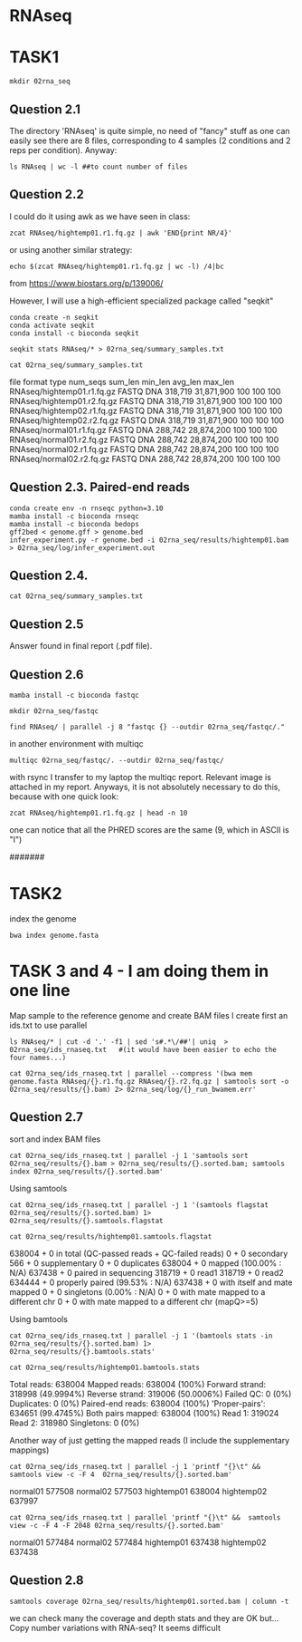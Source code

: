 # RNAseq
# TASK1
```
mkdir 02rna_seq
```

## Question 2.1 
The directory 'RNAseq' is quite simple, no need of "fancy" stuff as one can easily see there are 8 files, corresponding to 4 samples (2 conditions and 2 reps per condition). Anyway:
```
ls RNAseq | wc -l ##to count number of files
```
## Question 2.2
I could do it using awk as we have seen in class: 
```
zcat RNAseq/hightemp01.r1.fq.gz | awk 'END{print NR/4}'
```

or using another similar strategy:
```
echo $(zcat RNAseq/hightemp01.r1.fq.gz | wc -l) /4|bc      
```
from https://www.biostars.org/p/139006/

However, I will use a high-efficient specialized package called "seqkit"

```
conda create -n seqkit
conda activate seqkit
conda install -c bioconda seqkit
```
```
seqkit stats RNAseq/* > 02rna_seq/summary_samples.txt

cat 02rna_seq/summary_samples.txt 
```

file                        format  type  num_seqs     sum_len  min_len  avg_len  max_len
RNAseq/hightemp01.r1.fq.gz  FASTQ   DNA    318,719  31,871,900      100      100      100
RNAseq/hightemp01.r2.fq.gz  FASTQ   DNA    318,719  31,871,900      100      100      100
RNAseq/hightemp02.r1.fq.gz  FASTQ   DNA    318,719  31,871,900      100      100      100
RNAseq/hightemp02.r2.fq.gz  FASTQ   DNA    318,719  31,871,900      100      100      100
RNAseq/normal01.r1.fq.gz    FASTQ   DNA    288,742  28,874,200      100      100      100
RNAseq/normal01.r2.fq.gz    FASTQ   DNA    288,742  28,874,200      100      100      100
RNAseq/normal02.r1.fq.gz    FASTQ   DNA    288,742  28,874,200      100      100      100
RNAseq/normal02.r2.fq.gz    FASTQ   DNA    288,742  28,874,200      100      100      100

## Question 2.3. Paired-end reads

```
conda create env -n rnseqc python=3.10
mamba install -c bioconda rnseqc
mamba install -c bioconda bedops
gff2bed < genome.gff > genome.bed
infer_experiment.py -r genome.bed -i 02rna_seq/results/hightemp01.bam > 02rna_seq/log/infer_experiment.out
```


## Question 2.4. 
```
cat 02rna_seq/summary_samples.txt
```

## Question 2.5
Answer found in final report (.pdf file).

## Question 2.6
```
mamba install -c bioconda fastqc

mkdir 02rna_seq/fastqc

find RNAseq/ | parallel -j 8 "fastqc {} --outdir 02rna_seq/fastqc/."
```

in another environment with multiqc
```
multiqc 02rna_seq/fastqc/. --outdir 02rna_seq/fastqc/
```
with rsync I transfer to my laptop the multiqc report. Relevant image is attached in my report. 
Anyways, it is not absolutely necessary to do this, because with one quick look:

```
zcat RNAseq/hightemp01.r1.fq.gz | head -n 10
```
one can notice that all the PHRED scores are the same (9, which in ASCII is "I")

#######

# TASK2

index the genome
```
bwa index genome.fasta
```
# TASK 3 and 4 - I am doing them in one line
Map sample to the reference genome and create BAM files
I create first an ids.txt to use parallel
```
ls RNAseq/* | cut -d '.' -f1 | sed 's#.*\/##'| uniq  > 02rna_seq/ids_rnaseq.txt   #(it would have been easier to echo the four names...)

cat 02rna_seq/ids_rnaseq.txt | parallel --compress '(bwa mem genome.fasta RNAseq/{}.r1.fq.gz RNAseq/{}.r2.fq.gz | samtools sort -o 02rna_seq/results/{}.bam) 2> 02rna_seq/log/{}_run_bwamem.err'
```

## Question 2.7
sort and index BAM files
```
cat 02rna_seq/ids_rnaseq.txt | parallel -j 1 'samtools sort 02rna_seq/results/{}.bam > 02rna_seq/results/{}.sorted.bam; samtools index 02rna_seq/results/{}.sorted.bam' 
```

Using samtools
```
cat 02rna_seq/ids_rnaseq.txt | parallel -j 1 '(samtools flagstat 02rna_seq/results/{}.sorted.bam) 1> 02rna_seq/results/{}.samtools.flagstat

cat 02rna_seq/results/hightemp01.samtools.flagstat
```

638004 + 0 in total (QC-passed reads + QC-failed reads)
0 + 0 secondary
566 + 0 supplementary
0 + 0 duplicates
638004 + 0 mapped (100.00% : N/A)
637438 + 0 paired in sequencing
318719 + 0 read1
318719 + 0 read2
634444 + 0 properly paired (99.53% : N/A)
637438 + 0 with itself and mate mapped
0 + 0 singletons (0.00% : N/A)
0 + 0 with mate mapped to a different chr
0 + 0 with mate mapped to a different chr (mapQ>=5)

Using bamtools

```
cat 02rna_seq/ids_rnaseq.txt | parallel -j 1 '(bamtools stats -in 02rna_seq/results/{}.sorted.bam) 1> 02rna_seq/results/{}.bamtools.stats'

cat 02rna_seq/results/hightemp01.bamtools.stats
```
Total reads:       638004
Mapped reads:      638004	(100%)
Forward strand:    318998	(49.9994%)
Reverse strand:    319006	(50.0006%)
Failed QC:         0	(0%)
Duplicates:        0	(0%)
Paired-end reads:  638004	(100%)
'Proper-pairs':    634651	(99.4745%)
Both pairs mapped: 638004	(100%)
Read 1:            319024
Read 2:            318980
Singletons:        0	(0%)

Another way of just getting the mapped reads (I include the supplementary mappings)
```
cat 02rna_seq/ids_rnaseq.txt | parallel -j 1 'printf "{}\t" &&  samtools view -c -F 4  02rna_seq/results/{}.sorted.bam'
```
normal01	577508
normal02	577503
hightemp01	638004
hightemp02	637997

```
cat 02rna_seq/ids_rnaseq.txt | parallel 'printf "{}\t" &&  samtools view -c -F 4 -F 2048 02rna_seq/results/{}.sorted.bam'
```
normal01	577484
normal02	577484
hightemp01	637438
hightemp02	637438



## Question 2.8
```
samtools coverage 02rna_seq/results/hightemp01.sorted.bam | column -t
```
we can check many the coverage and depth stats and they are OK but...
Copy number variations with RNA-seq? It seems difficult
